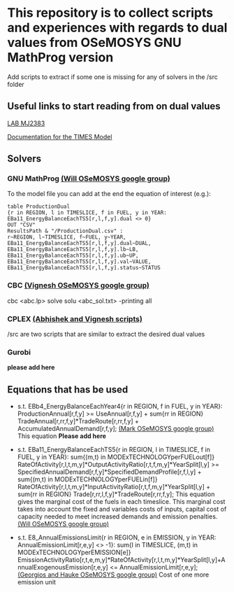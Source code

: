 # This repository is to collect scripts and experiences with regards to dual values from OSeMOSYS GNU MathProg version

Add scripts to extract if some one is missing for any of solvers in the /src folder

## Useful links to start reading from on dual values
[LAB MJ2383](https://mybinder.org/v2/gh/KTH-dESA/MJ2383/main?filepath=MJ2383_Lab_3.ipynb)

[Documentation for the TIMES Model](https://iea-etsap.org/docs/Documentation_for_the_TIMES_Model-Part-I.pdf)

## Solvers
### GNU MathProg [(Will OSeMOSYS google group)](https://groups.google.com/g/osemosys/c/er3k6kaV39o/m/kIhri_lnAAAJ?utm_medium=email&utm_source=footer)
To the model file you can add at the end the equation of interest (e.g.):

<pre><code>table ProductionDual
{r in REGION, l in TIMESLICE, f in FUEL, y in YEAR:
EBa11_EnergyBalanceEachTS5[r,l,f,y].dual <> 0}
OUT "CSV"
ResultsPath & "/ProductionDual.csv" : 
r~REGION, l~TIMESLICE, f~FUEL, y~YEAR, 
EBa11_EnergyBalanceEachTS5[r,l,f,y].dual~DUAL, 
EBa11_EnergyBalanceEachTS5[r,l,f,y].lb~LB,
EBa11_EnergyBalanceEachTS5[r,l,f,y].ub~UP,
EBa11_EnergyBalanceEachTS5[r,l,f,y].val~VALUE,
EBa11_EnergyBalanceEachTS5[r,l,f,y].status~STATUS </code></pre>

### CBC [(Vignesh OSeMOSYS google group)](https://groups.google.com/g/osemosys/c/er3k6kaV39o/m/I_cg4ZM7DQAJ?utm_medium=email&utm_source=footer)
cbc <abc.lp> solve solu <abc_sol.txt> -printing all

### CPLEX [(Abhishek and Vignesh scripts)](https://groups.google.com/g/osemosys/c/s_pdUdk5q_U/m/pJvdbgRPAgAJ?utm_medium=email&utm_source=footer)
/src are two scripts that are similar to extract the desired dual values

### Gurobi
**please add here**

## Equations that has be used

- s.t. EBb4_EnergyBalanceEachYear4{r in REGION, f in FUEL, y in YEAR}: 
	ProductionAnnual[r,f,y] >= UseAnnual[r,f,y] + sum{rr in REGION} TradeAnnual[r,rr,f,y]*TradeRoute[r,rr,f,y] + AccumulatedAnnualDemand[r,f,y]; [(Mark OSeMOSYS google group)](https://groups.google.com/g/osemosys/c/s_pdUdk5q_U/m/pJvdbgRPAgAJ?utm_medium=email&utm_source=footer)
  This equation **Please add here**
  
- s.t. EBa11_EnergyBalanceEachTS5{r in REGION, l in TIMESLICE, f in FUEL, y in YEAR}: sum{(m,t) in MODExTECHNOLOGYperFUELout[f]} RateOfActivity[r,l,t,m,y]*OutputActivityRatio[r,t,f,m,y]*YearSplit[l,y] >= SpecifiedAnnualDemand[r,f,y]*SpecifiedDemandProfile[r,f,l,y] + sum{(m,t) in MODExTECHNOLOGYperFUELin[f]} RateOfActivity[r,l,t,m,y]*InputActivityRatio[r,t,f,m,y]*YearSplit[l,y] + sum{rr in REGION} Trade[r,rr,l,f,y]*TradeRoute[r,rr,f,y];
This equation gives the marginal cost of the fuels in each timeslice. This marginal cost takes into account the fixed and variables costs of inputs, capital cost of capacity needed to meet increased demands and emission penalties. [(Will OSeMOSYS google group)](https://groups.google.com/g/osemosys/c/er3k6kaV39o/m/kIhri_lnAAAJ?utm_medium=email&utm_source=footer)

- s.t. E8_AnnualEmissionsLimit{r in REGION, e in EMISSION, y in YEAR: AnnualEmissionLimit[r,e,y] <> -1}: sum{l in TIMESLICE, (m,t) in MODExTECHNOLOGYperEMISSION[e]} EmissionActivityRatio[r,t,e,m,y]*RateOfActivity[r,l,t,m,y]*YearSplit[l,y]+AnnualExogenousEmission[r,e,y] <= AnnualEmissionLimit[r,e,y];
[(Georgios and Hauke OSeMOSYS google group)](https://groups.google.com/g/osemosys/c/er3k6kaV39o/m/fsqdLxHfBAAJ?utm_medium=email&utm_source=footer)
Cost of one more emission unit
